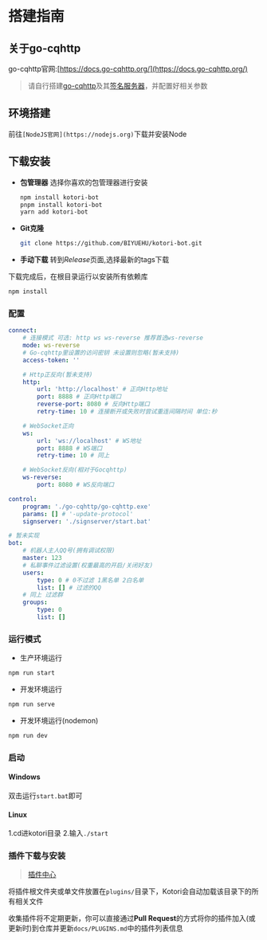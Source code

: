 # 搭建指南

## 关于go-cqhttp

go-cqhttp官网:[https://docs.go-cqhttp.org/](https://docs.go-cqhttp.org/)

> 请自行搭建[go-cqhttp](https://github.com/Mrs4s/go-cqhttp)及其[签名服务器](https://github.com/fuqiuluo/unidbg-fetch-qsign)，并配置好相关参数

## 环境搭建

前往`[NodeJS官网](https://nodejs.org)`下载并安装Node

## 下载安装

-   **包管理器**
选择你喜欢的包管理器进行安装
    ```bash
    npm install kotori-bot
    pnpm install kotori-bot
    yarn add kotori-bot
    ```

-   **Git克隆**

    ```bash
    git clone https://github.com/BIYUEHU/kotori-bot.git
    ```

-   **手动下载**
转到*Release*页面,选择最新的tags下载

下载完成后，在根目录运行以安装所有依赖库

```bash
npm install
```

### 配置
```yaml
connect:
    # 连接模式 可选: http ws ws-reverse 推荐首选ws-reverse
    mode: ws-reverse
    # Go-cqhttp里设置的访问密钥 未设置则忽略(暂未支持)
    access-token: ''

    # Http正反向(暂未支持)
    http:
        url: 'http://localhost' # 正向Http地址
        port: 8888 # 正向Http端口
        reverse-port: 8080 # 反向Http端口
        retry-time: 10 # 连接断开或失败时尝试重连间隔时间 单位:秒

    # WebSocket正向
    ws:
        url: 'ws://localhost' # WS地址
        port: 8888 # WS端口
        retry-time: 10 # 同上

    # WebSocket反向(相对于Gocqhttp)
    ws-reverse:
        port: 8080 # WS反向端口

control:
    program: './go-cqhttp/go-cqhttp.exe'
    params: [] # '-update-protocol'
    signserver: './signserver/start.bat'

# 暂未实现
bot:
    # 机器人主人QQ号(拥有调试权限)
    master: 123
    # 私聊事件过滤设置(权重最高的开启/关闭好友)
    users:
        type: 0 # 0不过滤 1黑名单 2白名单
        list: [] # 过滤的QQ
    # 同上 过滤群
    groups:
        type: 0
        list: []
```
### 运行模式

-   生产环境运行

```bash
npm run start
```

-   开发环境运行

```bash
npm run serve
```

-   开发环境运行(nodemon)

```bash
npm run dev
```

### 启动
#### Windows
双击运行`start.bat`即可

#### Linux
1.cd进kotori目录
2.输入`./start`

### 插件下载与安装

> [插件中心](./PLUGINS.md)

将插件根文件夹或单文件放置在`plugins/`目录下，Kotori会自动加载该目录下的所有相关文件

收集插件将不定期更新，你可以直接通过**Pull Request**的方式将你的插件加入(或更新时)到仓库并更新`docs/PLUGINS.md`中的插件列表信息
